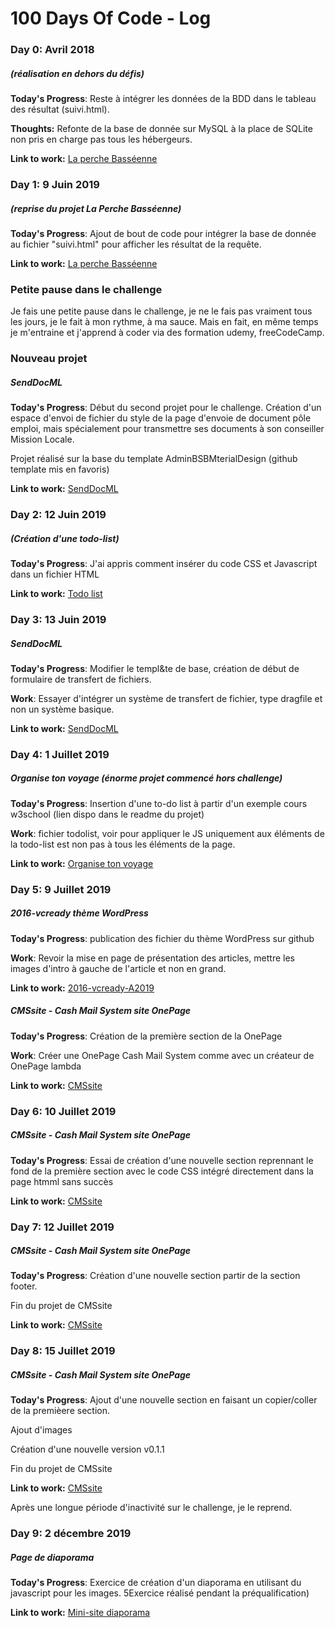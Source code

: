# 100 Days Of Code - Log

### Day 0: Avril 2018
##### (réalisation en dehors du défis)

**Today's Progress**: Reste à intégrer les données de la BDD dans le tableau des résultat (suivi.html).

**Thoughts:** Refonte de la base de donnée sur MySQL à la place de SQLite non pris en charge pas tous les hébergeurs.

**Link to work:** [La perche Basséenne](https://github.com/ValentinGratz/La-Perche-Bass-enne-Carnet)

### Day 1: 9 Juin 2019
##### (reprise du projet La Perche Basséenne)

**Today's Progress**: Ajout de bout de code pour intégrer la base de donnée au fichier "suivi.html" pour afficher les résultat de la requête. 

**Link to work:** [La perche Basséenne](https://github.com/ValentinGratz/La-Perche-Bass-enne-Carnet)

###  Petite pause dans le challenge
Je fais une petite pause dans le challenge, je ne le fais pas vraiment tous les jours, je le fait à mon rythme, à ma sauce. Mais en fait, en même temps je m'entraine et j'apprend à coder via des formation udemy, freeCodeCamp. 

###  Nouveau projet
##### SendDocML

**Today's Progress**: Début du second projet pour le challenge. Création d'un espace d'envoi de fichier du style de la page d'envoie de document pôle emploi, mais spécialement pour transmettre ses documents à son conseiller Mission Locale.

Projet réalisé sur la base du template AdminBSBMterialDesign (github template mis en favoris)

**Link to work:** [SendDocML](https://github.com/ValentinGratz/SendDocML)

### Day 2: 12 Juin 2019
##### (Création d'une todo-list)

**Today's Progress**: J'ai appris comment insérer du code CSS et Javascript dans un fichier HTML

**Link to work:** [Todo list](https://github.com/ValentinGratz/mes-divers-challenges-dev-web/tree/master/todo%20list)

### Day 3: 13 Juin 2019
##### SendDocML

**Today's Progress**: Modifier le templ&te de base, création de début de formulaire de transfert de fichiers.

**Work**: Essayer d'intégrer un système de transfert de fichier, type dragfile et non un système basique.

**Link to work:** [SendDocML](https://github.com/ValentinGratz/SendDocML)

### Day 4: 1 Juillet 2019
##### Organise ton voyage (énorme projet commencé hors  challenge)

**Today's Progress**: Insertion d'une to-do list à partir d'un exemple cours w3school (lien dispo dans le readme du projet)

**Work**: fichier todolist, voir pour appliquer le JS uniquement aux éléments de la todo-list est non pas à tous les éléments de la page. 

**Link to work:** [Organise ton voyage](https://github.com/Organise-ton-voyage/le-site)

### Day 5: 9 Juillet 2019
##### 2016-vcready thème WordPress

**Today's Progress**: publication des fichier du thème WordPress sur github

**Work**: Revoir la mise en page de présentation des articles, mettre les images d'intro à gauche de l'article et non en grand. 

**Link to work:** [2016-vcready-A2019](https://github.com/ValentinGratz/2016-vcready-A2019)

##### CMSsite - Cash Mail System site OnePage

**Today's Progress**: Création de la première section de la OnePage

**Work**: Créer une OnePage Cash Mail System comme avec un créateur de OnePage lambda

**Link to work:** [CMSsite](https://github.com/ValentinGratz/CMSsite)

### Day 6: 10 Juillet 2019
##### CMSsite - Cash Mail System site OnePage

**Today's Progress**: Essai de création d'une nouvelle section reprennant le fond de la première section avec le code CSS intégré directement dans la page htmml sans succès

**Link to work:** [CMSsite](https://github.com/ValentinGratz/CMSsite)

### Day 7: 12 Juillet 2019
##### CMSsite - Cash Mail System site OnePage

**Today's Progress**: Création d'une nouvelle section  partir de la section footer. 

Fin du projet de CMSsite

**Link to work:** [CMSsite](https://github.com/ValentinGratz/CMSsite)

### Day 8: 15 Juillet 2019
##### CMSsite - Cash Mail System site OnePage

**Today's Progress**: Ajout d'une nouvelle section en faisant un copier/coller de la premièere section.

Ajout d'images

Création d'une nouvelle version v0.1.1

Fin du projet de CMSsite

**Link to work:** [CMSsite](https://github.com/ValentinGratz/CMSsite)

Après une longue période d'inactivité sur le challenge, je le reprend.


### Day 9: 2 décembre 2019
##### Page de diaporama

**Today's Progress**: Exercice de création d'un diaporama en utilisant du javascript pour les images. 5Exercice réalisé pendant la préqualification)

**Link to work:** [Mini-site diaporama](https://github.com/ValentinGratz/mini-site-diaporama)

